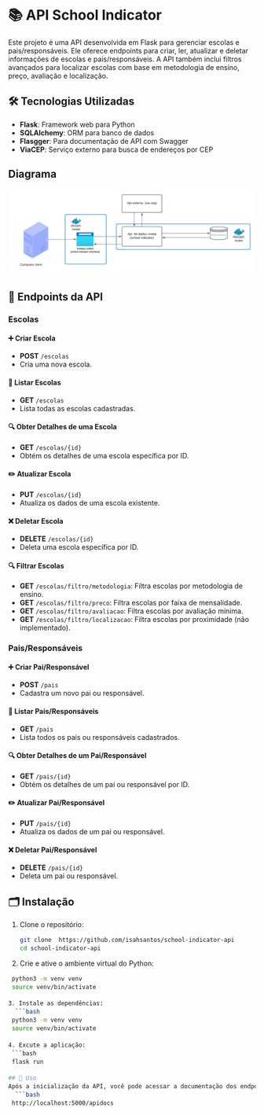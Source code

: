 # 📚 API School Indicator 

Este projeto é uma API desenvolvida em Flask para gerenciar escolas e pais/responsáveis. Ele oferece endpoints para criar, ler, atualizar e deletar informações de escolas e pais/responsáveis. A API também inclui filtros avançados para localizar escolas com base em metodologia de ensino, preço, avaliação e localização.

## 🛠️ Tecnologias Utilizadas

- **Flask**: Framework web para Python
- **SQLAlchemy**: ORM para banco de dados
- **Flasgger**: Para documentação de API com Swagger
- **ViaCEP**: Serviço externo para busca de endereços por CEP

## Diagrama
 
 ![Diagrama do esquema ](https://github.com/isahsantos/school-indicator-interface/blob/main/src/assets/img/diagrama-aplication.png?raw=true)

## 📑 Endpoints da API

### Escolas

#### ➕ Criar Escola
- **POST** `/escolas`
- Cria uma nova escola.
  
#### 📝 Listar Escolas
- **GET** `/escolas`
- Lista todas as escolas cadastradas.
  
#### 🔍 Obter Detalhes de uma Escola
- **GET** `/escolas/{id}`
- Obtém os detalhes de uma escola específica por ID.
  
#### ✏️ Atualizar Escola
- **PUT** `/escolas/{id}`
- Atualiza os dados de uma escola existente.
  
#### ❌ Deletar Escola
- **DELETE** `/escolas/{id}`
- Deleta uma escola específica por ID.

#### 🔍 Filtrar Escolas
- **GET** `/escolas/filtro/metodologia`: Filtra escolas por metodologia de ensino.
- **GET** `/escolas/filtro/preco`: Filtra escolas por faixa de mensalidade.
- **GET** `/escolas/filtro/avaliacao`: Filtra escolas por avaliação mínima.
- **GET** `/escolas/filtro/localizacao`: Filtra escolas por proximidade (não implementado).

### Pais/Responsáveis

#### ➕ Criar Pai/Responsável
- **POST** `/pais`
- Cadastra um novo pai ou responsável.

#### 📝 Listar Pais/Responsáveis
- **GET** `/pais`
- Lista todos os pais ou responsáveis cadastrados.

#### 🔍 Obter Detalhes de um Pai/Responsável
- **GET** `/pais/{id}`
- Obtém os detalhes de um pai ou responsável por ID.

#### ✏️ Atualizar Pai/Responsável
- **PUT** `/pais/{id}`
- Atualiza os dados de um pai ou responsável.

#### ❌ Deletar Pai/Responsável
- **DELETE** `/pais/{id}`
- Deleta um pai ou responsável.

## 🗂️ Instalação

1. Clone o repositório:
   ```bash
   git clone  https://github.com/isahsantos/school-indicator-api
   cd school-indicator-api

2. Crie e ative o ambiente virtual do Python: 
  ```bash
   python3 -m venv venv
   source venv/bin/activate

3. Instale as dependências:
    ```bash
   python3 -m venv venv
   source venv/bin/activate

4. Excute a aplicação:
   ```bash
   flask run

## 🚀 Uso
Após a inicialização da API, você pode acessar a documentação dos endpoints via Swagger na seguinte URL:
    ```bash
   http://localhost:5000/apidocs



